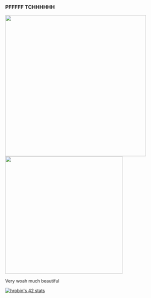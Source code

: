 ### PFFFFF TCHHHHHH

<img src="https://github-readme-stats.vercel.app/api?username=TheussBack&show_icons=true&theme=chartreuse-dark&?count_private=true&include_all_commits=true" length="100" width="450"> <img src="https://github-readme-stats.vercel.app/api/top-langs/?username=TheussBack&layout=compact&theme=chartreuse-dark" length="100" width="375">

Very woah much beautiful

[![hrobin's 42 stats](https://badge.emaugale.com/api/v2/clx0uryi8089701qkfy7qmq3k/stats?cursusId=21&coalitionId=45)](https://github.com/Zekao/badge42)

<!--
**Ascriipt/ascriipt** is a ✨ _special_ ✨ repository because its `README.md` (this file) appears on your GitHub profile.

Here are some ideas to get you started:

- 🔭 I’m currently working on ...
- 🌱 I’m currently learning ...
- 👯 I’m looking to collaborate on ...
- 🤔 I’m looking for help with ...
- 💬 Ask me about ...
- 📫 How to reach me: ...
- 😄 Pronouns: ...
- ⚡ Fun fact: ...
-->
